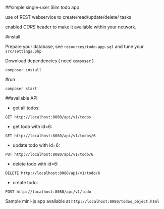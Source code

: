 ##simple single-user Slim todo app

use of REST webservice to create/read/update/delete/ tasks

enabled *CORS* header to make it available within your network.

#install

Prepare your database, see `resources/todo-app.sql` and tune your `src/settings.php`

Download dependencies ( need `composer` )

```shell
composer install
```

#run

`composer start`


##available API 

 - get all todos:

 `GET http://localhost:8080/api/v1/todos`

 - get todo with id=6:

 `GET http://localhost:8080/api/v1/todos/6`

 - update todo with id=6:

 `PUT http://localhost:8080/api/v1/todo/6`

 - delete todo with id=6:

 `DELETE http://localhost:8080/api/v1/todo/6`

 - create todo:

 `POST http://localhost:8080/api/v1/todo` 


Sample mini-js app available at `http://localhost:8080/todos_object.html`


